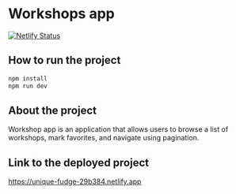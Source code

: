 # Workshops app

[![Netlify Status](https://api.netlify.com/api/v1/badges/979f158d-019b-4bc7-8144-18e571eb370f/deploy-status)](https://app.netlify.com/projects/unique-fudge-29b384/deploys)

## How to run the project

```bash
npm install
npm run dev
```

## About the project

Workshop app is an application that allows users to browse a list of workshops, mark favorites, and navigate using pagination.

## Link to the deployed project

https://unique-fudge-29b384.netlify.app
